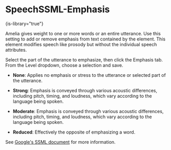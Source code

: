# SpeechSSML-Emphasis

{is-library="true"}

<snippet id="SpeechSSML-Emphasis_snippet">



Amelia gives weight to one or more words or an entire utterance. Use this setting to add or remove emphasis from text contained by the element. This element modifies speech like prosody but without the individual speech attributes.

Select the part of the utterance to emphasize, then click the Emphasis tab. From the Level dropdown, choose a selection and save.

* **None**: Applies no emphasis or stress to the utterance or selected part of the utterance.

* **Strong**: Emphasis is conveyed through various acoustic differences, including pitch, timing, and loudness, which vary according to the language being spoken.

* **Moderate**: Emphasis is conveyed through various acoustic differences, including pitch, timing, and loudness, which vary according to the language being spoken.

* **Reduced**: Effectively the opposite of emphasizing a word.

See [Google's SSML document](https://cloud.google.com/text-to-speech/docs/ssml#emphasis) for more information.


</snippet>